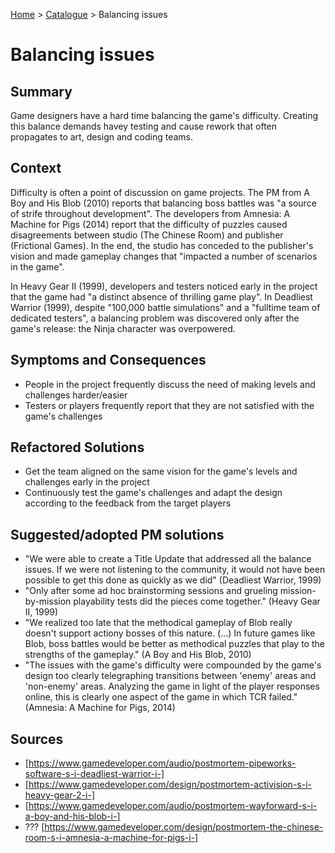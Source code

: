 [Home](../README.md) > [Catalogue](/games-catalogue/Antipatterns_catalogue_games.md) > Balancing issues

# Balancing issues

## Summary
Game designers have a hard time balancing the game's difficulty. Creating this balance demands havey testing and cause rework that often propagates to art, design and coding teams.

## Context
Difficulty is often a point of discussion on game projects. The PM from A Boy and His Blob (2010) reports that balancing boss battles was "a source of strife throughout development". The developers from Amnesia: A Machine for Pigs (2014) report that the difficulty of puzzles caused disagreements between studio (The Chinese Room) and publisher (Frictional Games). In the end, the studio has conceded to the publisher's vision and made gameplay changes that "impacted a number of scenarios in the game".

In Heavy Gear II (1999), developers and testers noticed early in the project that the game had "a distinct absence of thrilling game play". In Deadliest Warrior (1999), despite "100,000 battle simulations" and a "fulltime team of dedicated testers", a balancing problem was discovered only after the game's release: the Ninja character was overpowered. 

## Symptoms and Consequences
- People in the project frequently discuss the need of making levels and challenges harder/easier
- Testers or players frequently report that they are not satisfied with the game's challenges

## Refactored Solutions
- Get the team aligned on the same vision for the game's levels and challenges early in the project
- Continuously test the game's challenges and adapt the design according to the feedback from the target players

## Suggested/adopted PM solutions
- "We were able to create a Title Update that addressed all the balance issues. If we were not listening to the community, it would not have been possible to get this done as quickly as we did" (Deadliest Warrior, 1999)
- "Only after some ad hoc brainstorming sessions and grueling mission-by-mission playability tests did the pieces come together." (Heavy Gear II, 1999)
- "We realized too late that the methodical gameplay of Blob really doesn't support actiony bosses of this nature. (...) In future games like Blob, boss battles would be better as methodical puzzles that play to the strengths of the gameplay." (A Boy and His Blob, 2010)
- "The issues with the game's difficulty were compounded by the game's design too clearly telegraphing transitions between 'enemy' areas and 'non-enemy' areas. Analyzing the game in light of the player responses online, this is clearly one aspect of the game in which TCR failed." (Amnesia: A Machine for Pigs, 2014)

## Sources
- [https://www.gamedeveloper.com/audio/postmortem-pipeworks-software-s-i-deadliest-warrior-i-]
- [https://www.gamedeveloper.com/design/postmortem-activision-s-i-heavy-gear-2-i-]
- [https://www.gamedeveloper.com/audio/postmortem-wayforward-s-i-a-boy-and-his-blob-i-]
- ??? [https://www.gamedeveloper.com/design/postmortem-the-chinese-room-s-i-amnesia-a-machine-for-pigs-i-]
